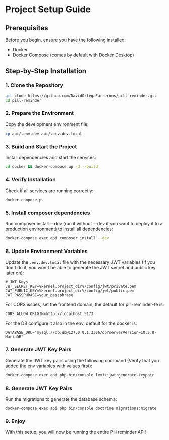 # Project Setup Guide

## Prerequisites
Before you begin, ensure you have the following installed:
- Docker
- Docker Compose (comes by default with Docker Desktop)

## Step-by-Step Installation

### 1. Clone the Repository
```bash
git clone https://github.com/DavidOrtegaFarrerons/pill-reminder.git
cd pill-reminder
```

### 2. Prepare the Environment
Copy the development environment file:
```bash
cp api/.env.dev api/.env.dev.local
```

### 3. Build and Start the Project
Install dependencies and start the services:
```bash
cd docker && docker-compose up -d --build
```

### 4. Verify Installation
Check if all services are running correctly:
```bash
docker-compose ps
```

### 5. Install composer dependencies
Run composer install --dev (run it without --dev if you want to deploy it to a production environment) to install all dependencies:
```bash
docker-compose exec api composer install --dev
```


### 6. Update Environment Variables
Update the `.env.dev.local` file with the necessary JWT variables (If you don't do it, you won't be able to generate the JWT secret and public key later on):
```
# JWT Keys
JWT_SECRET_KEY=%kernel.project_dir%/config/jwt/private.pem
JWT_PUBLIC_KEY=%kernel.project_dir%/config/jwt/public.pem
JWT_PASSPHRASE=your_passphrase
```

For CORS issues, set the frontend domain, the default for pill-reminder-fe is:
```
CORS_ALLOW_ORIGIN=http://localhost:5173
```

For the DB configure it also in the env, default for the docker is:
````
DATABASE_URL="mysql://db:db@127.0.0.1:3306/db?serverVersion=10.5.8-MariaDB"
````

### 7. Generate JWT Key Pairs
Generate the JWT key pairs using the following command (Verify that you added the env variables with values first):
```bash
docker-compose exec api php bin/console lexik:jwt:generate-keypair
```

### 8. Generate JWT Key Pairs
Run the migrations to generate the database schema:
```bash
docker-compose exec api php bin/console doctrine:migrations:migrate
```

### 9. Enjoy
With this setup, you will now be running the entire Pill reminder API!




